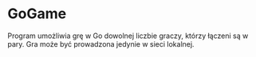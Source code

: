 # GoGame
Program umożliwia grę w Go dowolnej liczbie graczy, którzy łączeni są w pary. Gra może być prowadzona jedynie w sieci lokalnej.
